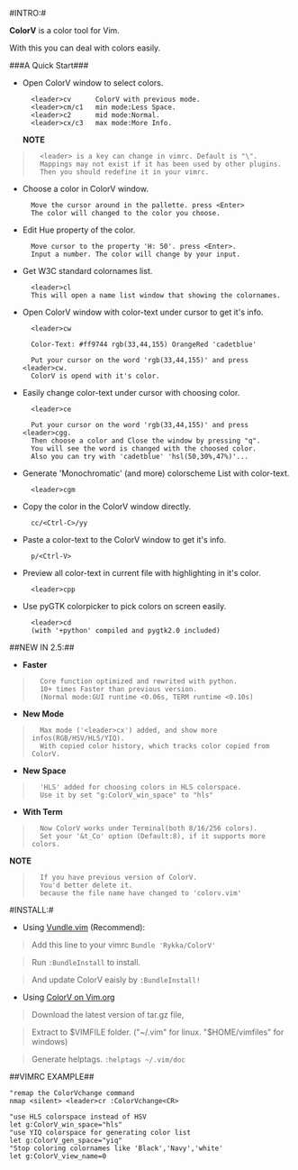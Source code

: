 
#INTRO:#

**ColorV** is a color tool for Vim.
 
With this you can deal with colors easily.
    
###A Quick Start###

* Open ColorV window to select colors. 

        <leader>cv      ColorV with previous mode.
        <leader>cm/c1   min mode:Less Space.
        <leader>c2      mid mode:Normal.
        <leader>cx/c3   max mode:More Info.

  **NOTE** 

>       <leader> is a key can change in vimrc. Default is "\".
>       Mappings may not exist if it has been used by other plugins.
>       Then you should redefine it in your vimrc.

* Choose a color in ColorV window.

        Move the cursor around in the pallette. press <Enter>
        The color will changed to the color you choose.

* Edit Hue property of the color.

        Move cursor to the property 'H: 50'. press <Enter>.
        Input a number. The color will change by your input.

* Get W3C standard colornames list.
 
        <leader>cl
        This will open a name list window that showing the colornames.

* Open ColorV window with color-text under cursor to get it's info.

        <leader>cw

        Color-Text: #ff9744 rgb(33,44,155) OrangeRed 'cadetblue'

        Put your cursor on the word 'rgb(33,44,155)' and press <leader>cw.
        ColorV is opend with it's color.

* Easily change color-text under cursor with choosing color.
 
        <leader>ce

        Put your cursor on the word 'rgb(33,44,155)' and press <leader>cgg.
        Then choose a color and Close the window by pressing "q". 
        You will see the word is changed with the choosed color.
        Also you can try with 'cadetblue' 'hsl(50,30%,47%)'...

* Generate 'Monochromatic' (and more) colorscheme List with color-text.
 
        <leader>cgm

* Copy the color in the ColorV window directly.

        cc/<Ctrl-C>/yy

* Paste a color-text to the ColorV window to get it's info.

        p/<Ctrl-V>

* Preview all color-text in current file with highlighting in it's color.

        <leader>cpp

* Use pyGTK colorpicker to pick colors on screen easily.
 
        <leader>cd
        (with '+python' compiled and pygtk2.0 included)

##NEW IN 2.5:##
+ **Faster**

>       Core function optimized and rewrited with python.
>       10+ times Faster than previous version.
>       (Normal mode:GUI runtime <0.06s, TERM runtime <0.10s)

+ **New Mode**

>       Max mode ('<leader>cx') added, and show more infos(RGB/HSV/HLS/YIQ).
>       With copied color history, which tracks color copied from ColorV.

+ **New Space**

>       'HLS' added for choosing colors in HLS colorspace.
>       Use it by set "g:ColorV_win_space" to "hls"
 
+ **With Term**

>       Now ColorV works under Terminal(both 8/16/256 colors).   
>       Set your '&t_Co' option (Default:8), if it supports more colors.
 

  **NOTE** 

>       If you have previous version of ColorV.
>       You'd better delete it.
>       because the file name have changed to 'colorv.vim'
 
#INSTALL:#
    
  * Using [Vundle.vim](https://github.com/gmarik/vundle) (Recommend): 
  
>  Add this line to your vimrc  `Bundle 'Rykka/ColorV'` 

>  Run `:BundleInstall` to install.

>  And update ColorV eaisly by `:BundleInstall!`

  * Using [ColorV on Vim.org](http://www.vim.org/scripts/script.php?script_id=3597) 

>  Download the latest version of tar.gz file, 

>  Extract to $VIMFILE folder. ("~/.vim" for linux. "$HOME/vimfiles" for windows)

>  Generate helptags. `:helptags ~/.vim/doc`

##VIMRC EXAMPLE##


```vim
"remap the ColorVchange command 
nmap <silent> <leader>cr :ColorVchange<CR>

"use HLS colorspace instead of HSV
let g:ColorV_win_space="hls"  
"use YIQ colorspace for generating color list
let g:ColorV_gen_space="yiq" 
"Stop coloring colornames like 'Black','Navy','white'
let g:ColorV_view_name=0
```
